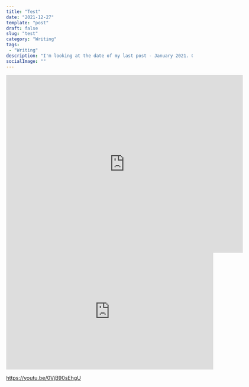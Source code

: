 ```yaml
---
title: "Test"
date: "2021-12-27"
template: "post"
draft: false
slug: "test"
category: "Writing"
tags:
 - "Writing"
description: "I'm looking at the date of my last post - January 2021. Quite a long time ago. With other priorities, this site fell by the wayside."
socialImage: ""
---
```


<iframe
    width="640"
    height="480"
    src="https://www.youtube.com/watch?v=0VjB90sEhgU&abtv"
    frameborder="0"
    allow="autoplay; encrypted-media"
    allowfullscreen
>
</iframe>

<iframe width="560" height="315" src="https://www.youtube.com/embed/0VjB90sEhgU" title="YouTube video player" frameborder="0" allow="accelerometer; autoplay; clipboard-write; encrypted-media; gyroscope; picture-in-picture" allowfullscreen></iframe>

https://youtu.be/0VjB90sEhgU
